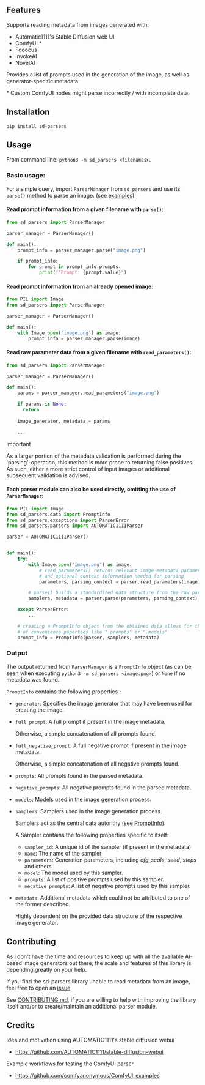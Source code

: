 ## Features

Supports reading metadata from images generated with:
* Automatic1111's Stable Diffusion web UI
* ComfyUI *
* Fooocus
* InvokeAI
* NovelAI

Provides a list of prompts used in the generation of the image, as well as generator-specific metadata.

\* Custom ComfyUI nodes might parse incorrectly / with incomplete data.

## Installation
```
pip install sd-parsers
```

## Usage

From command line: ```python3 -m sd_parsers <filenames>```.


### Basic usage:

For a simple query, import ```ParserManager``` from ```sd_parsers``` and use its ```parse()``` method to parse an image. (see [examples](examples))

#### Read prompt information from a given filename with `parse()`:
```python
from sd_parsers import ParserManager

parser_manager = ParserManager()

def main():
    prompt_info = parser_manager.parse("image.png")

    if prompt_info:
        for prompt in prompt_info.prompts:
            print(f"Prompt: {prompt.value}")
```

#### Read prompt information from an already opened image:
```python
from PIL import Image
from sd_parsers import ParserManager

parser_manager = ParserManager()

def main():
    with Image.open('image.png') as image:
        prompt_info = parser_manager.parse(image)
```

#### Read raw parameter data from a given filename with `read_parameters()`:
```python
from sd_parsers import ParserManager

parser_manager = ParserManager()

def main():
    params = parser_manager.read_parameters("image.png")

    if params is None:
      return
    
    image_generator, metadata = params

    ...
```

> [!IMPORTANT]  
> As a larger portion of the metadata validation is performed during the 'parsing'-operation, this method is more prone to returning false positives.
> As such, either a more strict control of input images or additional subsequent validation is advised.

#### Each parser module can also be used directly, omitting the use of ```ParserManager```:

```python
from PIL import Image
from sd_parsers.data import PromptInfo
from sd_parsers.exceptions import ParserError
from sd_parsers.parsers import AUTOMATIC1111Parser

parser = AUTOMATIC1111Parser()


def main():
    try:
        with Image.open("image.png") as image:
            # read_parameters() returns relevant image metadata parameters
            # and optional context information needed for parsing
            parameters, parsing_context = parser.read_parameters(image)

        # parse() builds a standardized data structure from the raw parameters
        samplers, metadata = parser.parse(parameters, parsing_context)

    except ParserError:
        ...

    # creating a PromptInfo object from the obtained data allows for the use
    # of convenience poperties like ".prompts" or ".models"
    prompt_info = PromptInfo(parser, samplers, metadata)
```

### Output
The output returned from `ParserManager` is a `PromptInfo` object (as can be seen when executing ```python3 -m sd_parsers <image.png>```) or `None` if no metadata was found.

`PromptInfo` contains the following properties :
* `generator`: Specifies the image generator that may have been used for creating the image.

* `full_prompt`: A full prompt if present in the image metadata.

  Otherwise, a simple concatenation of all prompts found.

* `full_negative_prompt`: A full negative prompt if present in the image metadata. 
  
  Otherwise, a simple concatenation of all negative prompts found.

* `prompts`: All prompts found in the parsed metadata.

* `negative_prompts`: All negative prompts found in the parsed metadata.

* `models`: Models used in the image generation process.

* `samplers`: Samplers used in the image generation process.

  Samplers act as the central data autorithy (see [PromptInfo](src/sd_parsers/data.py#L82)).
  
  A Sampler contains the following properties specific to itself:
    * `sampler_id`: A unique id of the sampler (if present in the metadata)
    * `name`: The name of the sampler
    * `parameters`: Generation parameters, including _cfg_scale_, _seed_, _steps_ and others.
    * `model`: The model used by this sampler.
    * `prompts`: A list of positive prompts used by this sampler.
    * `negative_prompts`: A list of negative prompts used by this sampler.

* `metadata`: Additional metadata which could not be attributed to one of the former described.

  Highly dependent on the provided data structure of the respective image generator.


## Contributing
As i don't have the time and resources to keep up with all the available AI-based image generators out there, the scale and features of this library is depending greatly on your help.

If you find the sd-parsers library unable to read metadata from an image, feel free to open an [issue](https://github.com/d3x-at/sd-parsers/issues).

See [CONTRIBUTING.md](https://github.com/d3x-at/sd-parsers/blob/master/.github/CONTRIBUTING.md), if you are willing to help with improving the library itself and/or to create/maintain an additional parser module.


## Credits
Idea and motivation using AUTOMATIC1111's stable diffusion webui
- https://github.com/AUTOMATIC1111/stable-diffusion-webui

Example workflows for testing the ComfyUI parser
- https://github.com/comfyanonymous/ComfyUI_examples
